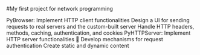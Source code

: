 #My first project for network programming

PyBrowser: Implement HTTP client functionalities
Design a UI for sending requests to real servers and the custom-built server
Handle HTTP headers, methods, caching, authentication, and cookies
PyHTTPServer: Implement HTTP server functionalities  Develop mechanisms for request authentication
Create static and dynamic content

